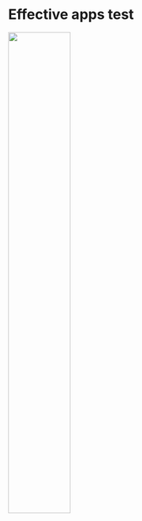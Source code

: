 # Effective apps test




[<img src="https://i.ytimg.com/vi/Nib3BG9ciis/maxresdefault.jpg" width="50%">](https://youtu.be/Nib3BG9ciis)
